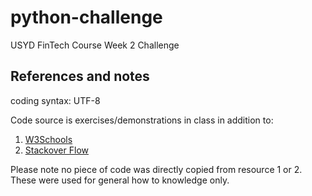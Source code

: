 # python-challenge
USYD FinTech Course Week 2 Challenge


## References and notes

coding syntax: UTF-8

Code source is exercises/demonstrations in class in addition to:

1. [W3Schools](https://www.w3schools.com/python/)
2. [Stackover Flow](https://stackoverflow.com)

Please note no piece of code was directly copied from resource 1 or 2. These were used for general how to knowledge only.
